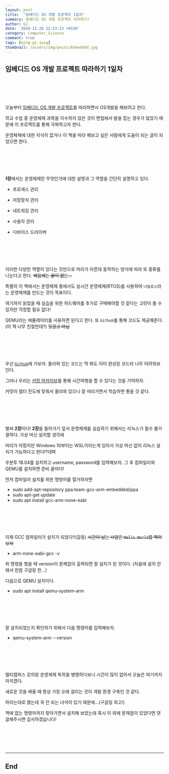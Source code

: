 ```yaml
---
layout: post
title:  "임베디드 OS 개발 프로젝트 1일차"
summary: 임베디드 OS 개발 프로젝트 따라하기!
author: GJ
date: '2020-12-28 22:53:23 +0530'
category: Computer_Science
comment: true
tags: [ming-gi-jeog]
thumbnail: /assets/img/posts/Embedded.jpg
---
```


## 임베디드 OS 개발 프로젝트 따라하기 1일차 

#  　

오늘부터 [임베디드 OS 개발 프로젝트](https://book.naver.com/bookdb/book_detail.nhn?bid=15915988)를 따라하면서 OS개발을 해보려고 한다.

학교 수업 중 운영체제 과목을 이수하지 않은 것이 면접에서 발을 잡는 경우가 많았기 때문에 이 프로젝트를 통해 극복하고자 한다.

운영체제에 대한 지식이 없거나 이 책을 따라 해보고 싶은 사람에게 도움이 되는 글이 되었으면 한다.

#  　

**1장**에서는 운영체제란 무엇인가에 대한 설명과 그 역할을 간단히 설명하고 있다.

- 프로세스 관리

- 저장장치 관리

- 네트워킹 관리

- 사용자 관리

- 디바이스 드라이버

#  　

이러한 다양한 역할이 있다는 것만으로 머리가 아픈데 동작하는 방식에 따라 또 종류를 나눈다고 한다. ~~배움에는 끝이 없는...~~

특별히 이 책에서는 운영체제 중에서도 실시간 운영체제(RTOS)를 사용하여 `나빌로스`라는 운영체제를 만드는 것이 목표이다.

여기까지 읽었을 때 실습을 위한 하드웨어를 추가로 구매해야할 것 같다는 고민이 들 수 있지만 걱정할 필요 없다!

QEMU라는 에뮬레이터를 사용하면 된다고 한다. 또 `Github`를 통해 코드도 제공해준다.(이 책 너무 친절한데?) ~~뒷광고 아님~~

#  　

우선 [`Github`](https://github.com/navilera/Navilos)에 가보자. 올라와 있는 코드는 딱 봐도 이미 완성된 코드라 너무 어려워보인다.

그러나 우리는 [커밋 아카이브](https://github.com/navilera/Navilos/commits/master)를 통해 시간여행을 할 수 있다는 것을 기억하자.

커밋이 챕터 진도에 맞춰서 올라와 있으니 잘 따라가면서 학습하면 좋을 것 같다.

#  　

벌써 **2장**이다! **2장**을 들어가기 앞서 운영체제를 실습하기 위해서는 리눅스가 필수 불가결하다. 가상 머신 설치할 생각에

머리가 아팠지만 Windows 10부터는 WSL이라는게 있어서 가상 머신 없이 리눅스 설치가 가능하다고 한다!?대박

우분투 18.04를 설치하고 username, password를 입력해보자. 그 후 컴파일러와 QEMU를 설치하면 준비 끝이다!

먼저 컴파일러 설치를 위한 명령어를 열거하자면

- sudo add-apt-repository ppa:team-gcc-arm-embedded/ppa
- sudo apt-get update
- sudo apt install gcc-arm-none-eabi

#  　

이제 GCC 컴파일러가 설치가 되었다!!(감동) ~~시간이 남는 사람은 `Hello World`를 찍어보자~~

- arm-none-eabi-gcc -v

위 명령을 했을 때 version이 문제없이 출력되면 잘 설치가 된 것이다. (처음에 설치 안 돼서 한참 구글링 한...)

다음으로 QEMU 설치이다.

- sudo apt install qemu-system-arm

#  　

잘 설치되었는지 확인하기 위해서 다음 명령어를 입력해보자.

- qemu-system-arm --version

#  　

멀티캠퍼스 강의랑 운영체제 독학을 병행하다보니 시간이 많이 없어서 오늘은 여기까지 마치겠다.

새로운 것을 배울 때 항상 가장 오래 걸리는 것이 개발 환경 구축인 것 같다.

하라는대로 했는데 꼭 안 되는 녀석이 있기 때문에...(구글링 최고!)

책에 없는 명령어까지 찾아가면서 설치해 보았는데 혹시 이 외에 문제점이 있었다면 댓글해주시면 감사하겠습니다!

#  　

---
## End
